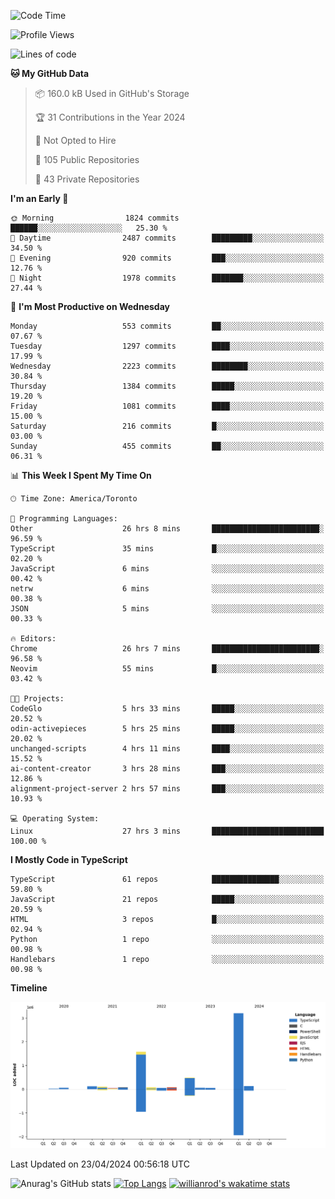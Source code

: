 <!--START_SECTION:waka-->
![Code Time](http://img.shields.io/badge/Code%20Time-1%2C457%20hrs%2022%20mins-blue)

![Profile Views](http://img.shields.io/badge/Profile%20Views-0-blue)

![Lines of code](https://img.shields.io/badge/From%20Hello%20World%20I%27ve%20Written-6.1%20million%20lines%20of%20code-blue)

**🐱 My GitHub Data** 

> 📦 160.0 kB Used in GitHub's Storage 
 > 
> 🏆 31 Contributions in the Year 2024
 > 
> 🚫 Not Opted to Hire
 > 
> 📜 105 Public Repositories 
 > 
> 🔑 43 Private Repositories 
 > 
**I'm an Early 🐤** 

```text
🌞 Morning                1824 commits        ██████░░░░░░░░░░░░░░░░░░░   25.30 % 
🌆 Daytime                2487 commits        █████████░░░░░░░░░░░░░░░░   34.50 % 
🌃 Evening                920 commits         ███░░░░░░░░░░░░░░░░░░░░░░   12.76 % 
🌙 Night                  1978 commits        ███████░░░░░░░░░░░░░░░░░░   27.44 % 
```
📅 **I'm Most Productive on Wednesday** 

```text
Monday                   553 commits         ██░░░░░░░░░░░░░░░░░░░░░░░   07.67 % 
Tuesday                  1297 commits        ████░░░░░░░░░░░░░░░░░░░░░   17.99 % 
Wednesday                2223 commits        ████████░░░░░░░░░░░░░░░░░   30.84 % 
Thursday                 1384 commits        █████░░░░░░░░░░░░░░░░░░░░   19.20 % 
Friday                   1081 commits        ████░░░░░░░░░░░░░░░░░░░░░   15.00 % 
Saturday                 216 commits         █░░░░░░░░░░░░░░░░░░░░░░░░   03.00 % 
Sunday                   455 commits         ██░░░░░░░░░░░░░░░░░░░░░░░   06.31 % 
```


📊 **This Week I Spent My Time On** 

```text
🕑︎ Time Zone: America/Toronto

💬 Programming Languages: 
Other                    26 hrs 8 mins       ████████████████████████░   96.59 % 
TypeScript               35 mins             █░░░░░░░░░░░░░░░░░░░░░░░░   02.20 % 
JavaScript               6 mins              ░░░░░░░░░░░░░░░░░░░░░░░░░   00.42 % 
netrw                    6 mins              ░░░░░░░░░░░░░░░░░░░░░░░░░   00.38 % 
JSON                     5 mins              ░░░░░░░░░░░░░░░░░░░░░░░░░   00.33 % 

🔥 Editors: 
Chrome                   26 hrs 7 mins       ████████████████████████░   96.58 % 
Neovim                   55 mins             █░░░░░░░░░░░░░░░░░░░░░░░░   03.42 % 

🐱‍💻 Projects: 
CodeGlo                  5 hrs 33 mins       █████░░░░░░░░░░░░░░░░░░░░   20.52 % 
odin-activepieces        5 hrs 25 mins       █████░░░░░░░░░░░░░░░░░░░░   20.02 % 
unchanged-scripts        4 hrs 11 mins       ████░░░░░░░░░░░░░░░░░░░░░   15.52 % 
ai-content-creator       3 hrs 28 mins       ███░░░░░░░░░░░░░░░░░░░░░░   12.86 % 
alignment-project-server 2 hrs 57 mins       ███░░░░░░░░░░░░░░░░░░░░░░   10.93 % 

💻 Operating System: 
Linux                    27 hrs 3 mins       █████████████████████████   100.00 % 
```

**I Mostly Code in TypeScript** 

```text
TypeScript               61 repos            ███████████████░░░░░░░░░░   59.80 % 
JavaScript               21 repos            █████░░░░░░░░░░░░░░░░░░░░   20.59 % 
HTML                     3 repos             █░░░░░░░░░░░░░░░░░░░░░░░░   02.94 % 
Python                   1 repo              ░░░░░░░░░░░░░░░░░░░░░░░░░   00.98 % 
Handlebars               1 repo              ░░░░░░░░░░░░░░░░░░░░░░░░░   00.98 % 
```



**Timeline**

![Lines of Code chart](https://raw.githubusercontent.com/wise-introvert/wise-introvert/master/assets/bar_graph.png)


 Last Updated on 23/04/2024 00:56:18 UTC
<!--END_SECTION:waka-->

![Anurag's GitHub stats](https://github-readme-stats.vercel.app/api?username=wise-introvert&count_private=true&show_icons=true)
[![Top Langs](https://github-readme-stats.vercel.app/api/top-langs/?username=wise-introvert&langs_count=10)](https://github.com/anuraghazra/github-readme-stats)
[![willianrod's wakatime stats](https://github-readme-stats.vercel.app/api/wakatime?username=wiseintrovert)](https://github.com/anuraghazra/github-readme-stats)
